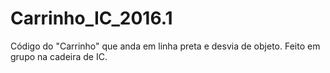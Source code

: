 # Carrinho_IC_2016.1
Código do "Carrinho" que anda em linha preta e desvia de objeto. Feito em grupo na cadeira de IC. 
